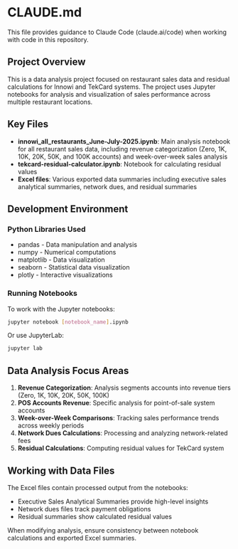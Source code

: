 # CLAUDE.md

This file provides guidance to Claude Code (claude.ai/code) when working with code in this repository.

## Project Overview

This is a data analysis project focused on restaurant sales data and residual calculations for Innowi and TekCard systems. The project uses Jupyter notebooks for analysis and visualization of sales performance across multiple restaurant locations.

## Key Files

- **innowi_all_restaurants_June-July-2025.ipynb**: Main analysis notebook for all restaurant sales data, including revenue categorization (Zero, 1K, 10K, 20K, 50K, and 100K accounts) and week-over-week sales analysis
- **tekcard-residual-calculator.ipynb**: Notebook for calculating residual values
- **Excel files**: Various exported data summaries including executive sales analytical summaries, network dues, and residual summaries

## Development Environment

### Python Libraries Used
- pandas - Data manipulation and analysis
- numpy - Numerical computations  
- matplotlib - Data visualization
- seaborn - Statistical data visualization
- plotly - Interactive visualizations

### Running Notebooks

To work with the Jupyter notebooks:
```bash
jupyter notebook [notebook_name].ipynb
```

Or use JupyterLab:
```bash
jupyter lab
```

## Data Analysis Focus Areas

1. **Revenue Categorization**: Analysis segments accounts into revenue tiers (Zero, 1K, 10K, 20K, 50K, 100K)
2. **POS Accounts Revenue**: Specific analysis for point-of-sale system accounts
3. **Week-over-Week Comparisons**: Tracking sales performance trends across weekly periods
4. **Network Dues Calculations**: Processing and analyzing network-related fees
5. **Residual Calculations**: Computing residual values for TekCard system

## Working with Data Files

The Excel files contain processed output from the notebooks:
- Executive Sales Analytical Summaries provide high-level insights
- Network dues files track payment obligations
- Residual summaries show calculated residual values

When modifying analysis, ensure consistency between notebook calculations and exported Excel summaries.